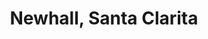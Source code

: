 ---
title: Newhall, Santa Clarita
url: /newhall-santa-clarita/
latitude: 34.381
longitude: -118.53
---